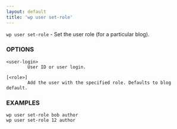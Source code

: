 ```yaml
---
layout: default
title: 'wp user set-role'
---
```


`wp user set-role` - Set the user role (for a particular blog).

### OPTIONS

	<user-login>
			User ID or user login.

	[<role>]
			Add the user with the specified role. Defaults to blog default.

### EXAMPLES

	wp user set-role bob author
	wp user set-role 12 author


